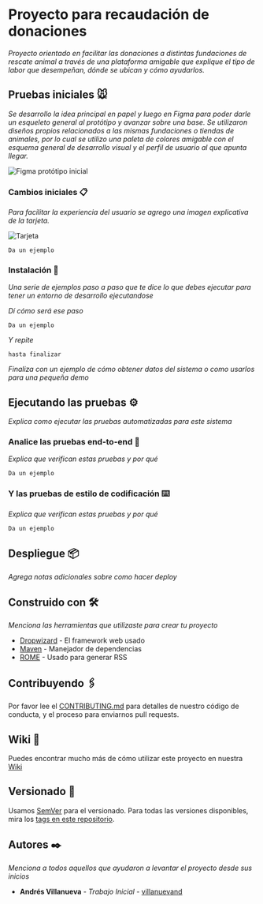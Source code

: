 # Proyecto para recaudación de donaciones

_Proyecto orientado en facilitar las donaciones a distintas fundaciones de rescate animal a través de una plataforma amigable que explique el tipo de labor que desempeñan, dónde se ubican y cómo ayudarlos._

## Pruebas iniciales 🐭

_Se desarrollo la idea principal en papel y luego en Figma para poder darle un esqueleto general al protótipo y avanzar sobre una base.
Se utilizaron diseños propios relacionados a las mismas fundaciones o tiendas de animales, por lo cual se utilizo una paleta de colores amigable con el esquema general de desarrollo visual y el perfil de usuario al que apunta llegar._

![Figma protótipo inicial](https://github.com/tanimikyu/FundacionesCV/blob/master/src/images/figmageneral.jpg)

### Cambios iniciales 📋

_Para facilitar la experiencia del usuario se agrego una imagen explicativa de la tarjeta._

![Tarjeta](https://github.com/tanimikyu/FundacionesCV/blob/master/src/images/Tarjeta.png)

```
Da un ejemplo
```

### Instalación 🔧

_Una serie de ejemplos paso a paso que te dice lo que debes ejecutar para tener un entorno de desarrollo ejecutandose_

_Dí cómo será ese paso_

```
Da un ejemplo
```

_Y repite_

```
hasta finalizar
```

_Finaliza con un ejemplo de cómo obtener datos del sistema o como usarlos para una pequeña demo_

## Ejecutando las pruebas ⚙️

_Explica como ejecutar las pruebas automatizadas para este sistema_

### Analice las pruebas end-to-end 🔩

_Explica que verifican estas pruebas y por qué_

```
Da un ejemplo
```

### Y las pruebas de estilo de codificación ⌨️

_Explica que verifican estas pruebas y por qué_

```
Da un ejemplo
```

## Despliegue 📦

_Agrega notas adicionales sobre como hacer deploy_

## Construido con 🛠️

_Menciona las herramientas que utilizaste para crear tu proyecto_

* [Dropwizard](http://www.dropwizard.io/1.0.2/docs/) - El framework web usado
* [Maven](https://maven.apache.org/) - Manejador de dependencias
* [ROME](https://rometools.github.io/rome/) - Usado para generar RSS

## Contribuyendo 🖇️

Por favor lee el [CONTRIBUTING.md](https://gist.github.com/villanuevand/xxxxxx) para detalles de nuestro código de conducta, y el proceso para enviarnos pull requests.

## Wiki 📖

Puedes encontrar mucho más de cómo utilizar este proyecto en nuestra [Wiki](https://github.com/tu/proyecto/wiki)

## Versionado 📌

Usamos [SemVer](http://semver.org/) para el versionado. Para todas las versiones disponibles, mira los [tags en este repositorio](https://github.com/tu/proyecto/tags).

## Autores ✒️

_Menciona a todos aquellos que ayudaron a levantar el proyecto desde sus inicios_

* **Andrés Villanueva** - *Trabajo Inicial* - [villanuevand](https://github.com/villanuevand)

